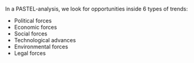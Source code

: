 In a PASTEL-analysis, we look for opportunities inside 6 types of trends:
- Political forces
- Economic forces
- Social forces
- Technological advances
- Environmental forces
- Legal forces